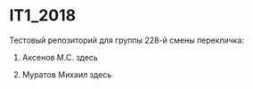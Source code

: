 # IT1_2018
Тестовый репoзиторий для группы 228-й смены
перекличка:
1. Аксенов М.С. здесь

2. Муратов Михаил здесь















